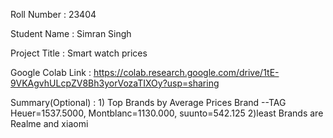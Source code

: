 Roll Number       :  23404

Student Name      :  Simran Singh

Project Title     :  Smart watch prices

Google Colab Link :  https://colab.research.google.com/drive/1tE-9VKAgvhULcpZV8Bh3yorVozaTIXOy?usp=sharing

Summary(Optional) : 1) Top Brands by Average Prices Brand --TAG Heuer=1537.5000, Montblanc=1130.000, suunto=542.125 
                       2)least Brands are Realme and xiaomi
                                                   
                                    
                                  
         
